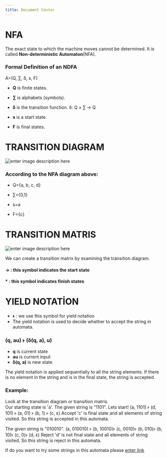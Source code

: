```yaml
---
title: Document Center
---
```

# NFA
The exact state to which the machine moves cannot be determined. It is called **Non-deterministic Automaton**(NFA).
### Formal Definition of an NDFA

A=(Q, ∑, δ, s, F) 

-   **Q** is finite states.
    
-   **∑** is alphabets (symbols).
    
-   **δ** is the transition function. δ: Q × ∑ → Q
    
-   **s** is a start state. 

-   **F** is final states. 

# TRANSITION DIAGRAM
![enter image description here](https://lh3.googleusercontent.com/G6ENZ45lDEXfhXAyUgJTz0sIbvf0CoADiymyHIUcrKL117L1GDYDaVcqD9xeO2Wi1jpK1B2eo-pb "Transition Diagram")
 ### According to the NFA diagram above:
 -   Q={a, b, c, d}
    
-   ∑={0,1}
    
-   s=a
    
-   F={c}


# TRANSITION MATRIS
![enter image description here](https://lh3.googleusercontent.com/-StQ-Ie2hEbzQpEA9548b5JRo5x5i8atumZHf8OIcuYoSJhcJ7Qui97INyNQbQdD_bZ2AN7TGy-Q "Transition Matris")

We can create a transition matrix by examining the transition diagram.


#### → :    this symbol indicates the start state

####  * :  this symbol indicates  finish states


# YIELD NOTATİON
-    **ⱶ**  :  we use this symbol for yield notation
- The yield notation is used to decide whether to accept the string in automata.
### (q, au) ⱶ (δ(q, a), u)
- **q** is current state
- **au** is current input
- **δ(q, a)** is new state

The yield notation is applied sequentially to all the string elements. If there is no element in the string and is in the final state, the string is accepted.
### Example:
Look at the transition diagram or transition matris.   
Our starting state is 'a'. 
The given string  is "1101".
Lets start!
(a, 1101) ⱶ (d, 101) ⱶ (a, 01) ⱶ (b, 1) ⱶ (c, ɛ)  Accept
'c' is final state and all elements of string visited.
So this string is accepted in this automata.

The given string  is "010010".
(a, 010010) ⱶ (b, 10010)ⱶ (c, 0010)ⱶ (b, 010)ⱶ (b, 10)ⱶ (c, 0)ⱶ (d, ɛ)  Reject
'd' is not final state and all elements of string visited.
So this string is reject in this automata.

If do you want to try some strings in this automata please 
[enter link](https://github.com/AyseSenaFeyiz/Automata/tree/master/docs/fa/AyseSena_NFAYieldNotation.jar)
